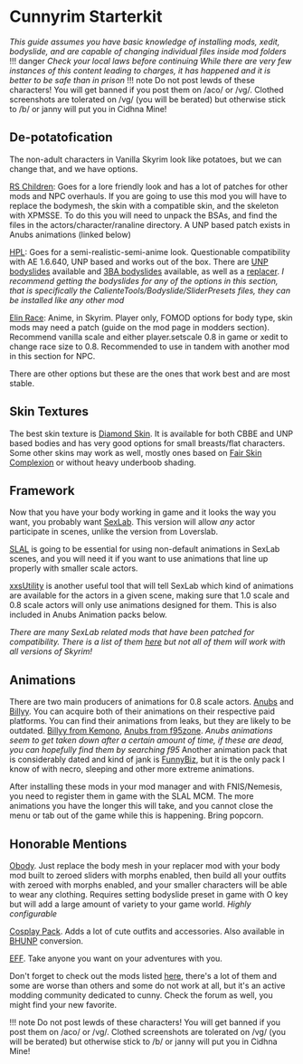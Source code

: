 # Cunnyrim Starterkit

*This guide assumes you have basic knowledge of installing mods, xedit, bodyslide, and are capable of changing individual files inside mod folders*
!!! danger *Check your local laws before continuing*
	*While there are very few instances of this content leading to charges, it has happened and it is better to be safe than in prison*
!!! note Do not post lewds of these characters!
	You will get banned if you post them on /aco/ or /vg/. Clothed screenshots are tolerated on /vg/ (you will be berated) but otherwise stick to /b/ or janny will put you in Cidhna Mine!


## De-potatofication
The non-adult characters in Vanilla Skyrim look like potatoes, but we can change that, and we have options.

[RS Children](https://www.nexusmods.com/skyrimspecialedition/mods/2650): Goes for a lore friendly look and has a lot of patches for other mods and NPC overhauls. If you are going to use this mod you will have to replace the bodymesh, the skin with a compatible skin, and the skeleton with XPMSSE. To do this you will need to unpack the BSAs, and find the files in the actors/character/ranaline directory. A UNP based patch exists in Anubs animations (linked below)

[HPL](https://allthefallen.moe/forum/index.php?resources/highpoly-lolitta-reborn.1480/): Goes for a semi-realistic-semi-anime look. Questionable compatibility with AE 1.6.640, UNP based and works out of the box. There are [UNP bodyslides](https://allthefallen.moe/forum/index.php?resources/bodyslide-for-highpoly-lolitta.1482/) available and [3BA bodyslides](https://allthefallen.moe/forum/index.php?resources/hpl-cbbe-3ba.3314/) available, as well as a [replacer](https://allthefallen.moe/forum/index.php?threads/high-poly-lolitta-reborn-child-replacer.10420/).
*I recommend getting the bodyslides for any of the options in this section, that is specifically the CalienteTools/Bodyslide/SliderPresets files, they can be installed like any other mod*

[Elin Race](https://www.loverslab.com/files/file/22930-teraelinrace-remastered/): Anime, in Skyrim. Player only, FOMOD options for body type, skin mods may need a patch (guide on the mod page in modders section). Recommend vanilla scale and either player.setscale 0.8 in game or xedit to change race size to 0.8. Recommended to use in tandem with another mod in this section for NPC.

There are other options but these are the ones that work best and are most stable.

## Skin Textures
The best skin texture is [Diamond Skin](https://www.nexusmods.com/skyrimspecialedition/mods/45718). It is available for both CBBE and UNP based bodies and has very good options for small breasts/flat characters. Some other skins may work as well, mostly ones based on [Fair Skin Complexion](https://www.nexusmods.com/skyrimspecialedition/mods/798) or without heavy underboob shading.

## Framework
Now that you have your body working in game and it looks the way you want, you probably want [SexLab](https://allthefallen.moe/forum/index.php?threads/sexlab-se-1-63-beta-8-kids-package.9522/). This version will allow *any* actor participate in scenes, unlike the version from Loverslab. 

[SLAL](https://www.loverslab.com/files/file/5328-sexlab-animation-loader-sse/) is going to be essential for using non-default animations in SexLab scenes, and you will need it if you want to use animations that line up properly with smaller scale actors.

[xxsUtility](https://allthefallen.moe/forum/index.php?resources/xxsutility-2020.1353/) is another useful tool that will tell SexLab which kind of animations are available for the actors in a given scene, making sure that 1.0 scale and 0.8 scale actors will only use animations designed for them. This is also included in Anubs Animation packs below.

*There are many SexLab related mods that have been patched for compatibility. There is a list of them [here](https://mods.allthefallen.moe/index.php?title=Skyrim_SE#Sexlab_Standalone_patches_and_mods) but not all of them will work with all versions of Skyrim!*

## Animations
There are two main producers of animations for 0.8 scale actors. [Anubs](https://anubiss2167.fanbox.cc/) and [Billyy](https://billyy.fanbox.cc/). You can acquire both of their animations on their respective paid platforms. You can find their animations from leaks, but they are likely to be outdated. [Billyy from Kemono](https://kemono.su/fanbox/user/9806900), [Anubs from f95zone](https://f95zone.to/threads/skyrim-patreon-mods.23840/post-11697463).
*Anubs animations seem to get taken down after a certain amount of time, if these are dead, you can hopefully find them by searching f95*
Another animation pack that is considerably dated and kind of jank is [FunnyBiz](https://allthefallen.moe/forum/index.php?resources/funnybiz-loli-and-shota-slal-conversion-v54-9.1324/), but it is the only pack I know of with necro, sleeping and other more extreme animations.

After installing these mods in your mod manager and with FNIS/Nemesis, you need to register them in game with the SLAL MCM. The more animations you have the longer this will take, and you cannot close the menu or tab out of the game while this is happening. Bring popcorn.

## Honorable Mentions
[Obody](https://www.nexusmods.com/skyrimspecialedition/mods/77016). Just replace the body mesh in your replacer mod with your body mod built to zeroed sliders with morphs enabled, then build all your outfits with zeroed with morphs enabled, and your smaller characters will be able to wear any clothing. Requires setting bodyslide preset in game with O key but will add a large amount of variety to your game world. *Highly configurable*

[Cosplay Pack](https://www.nexusmods.com/skyrimspecialedition/mods/90892). Adds a lot of cute outfits and accessories. Also available in [BHUNP](https://www.nexusmods.com/skyrimspecialedition/mods/98636) conversion.

[EFF](https://www.nexusmods.com/skyrimspecialedition/mods/7003). Take anyone you want on your adventures with you.

Don't forget to check out the mods listed [here](https://mods.allthefallen.moe/index.php?title=Skyrim_SE), there's a lot of them and some are worse than others and some do not work at all, but it's an active modding community dedicated to cunny. Check the forum as well, you might find your new favorite.

!!! note Do not post lewds of these characters!
	You will get banned if you post them on /aco/ or /vg/. Clothed screenshots are tolerated on /vg/ (you will be berated) but otherwise stick to /b/ or janny will put you in Cidhna Mine!